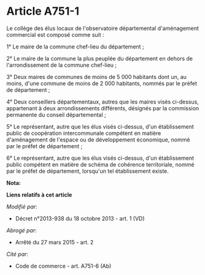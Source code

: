 # Article A751-1

Le collège des élus locaux de l'observatoire départemental d'aménagement commercial est composé comme suit : 

1° Le maire de la commune chef-lieu du département ; 

2° Le maire de la commune la plus peuplée du département en dehors de l'arrondissement de la commune chef-lieu ; 

3° Deux maires de communes de moins de 5 000 habitants dont un, au moins, d'une commune de moins de 2 000 habitants, nommés
par le préfet de département ; 

4° Deux conseillers départementaux, autres que les maires visés ci-dessus, appartenant à deux arrondissements différents,
désignés par la commission permanente du conseil départemental ; 

5° Le représentant, autre que les élus visés ci-dessus, d'un établissement public de coopération intercommunale compétent en
matière d'aménagement de l'espace ou de développement économique, nommé par le préfet de département ; 

6° Le représentant, autre que les élus visés ci-dessus, d'un établissement public compétent en matière de schéma de cohérence
territoriale, nommé par le préfet de département, lorsqu'un tel établissement existe.

**Nota:**



**Liens relatifs à cet article**

_Modifié par_:

  - Décret n°2013-938 du 18 octobre 2013 - art. 1 (VD)

_Abrogé par_:

  - Arrêté du 27 mars 2015 - art. 2

_Cité par_:

  - Code de commerce - art. A751-6 (Ab)
